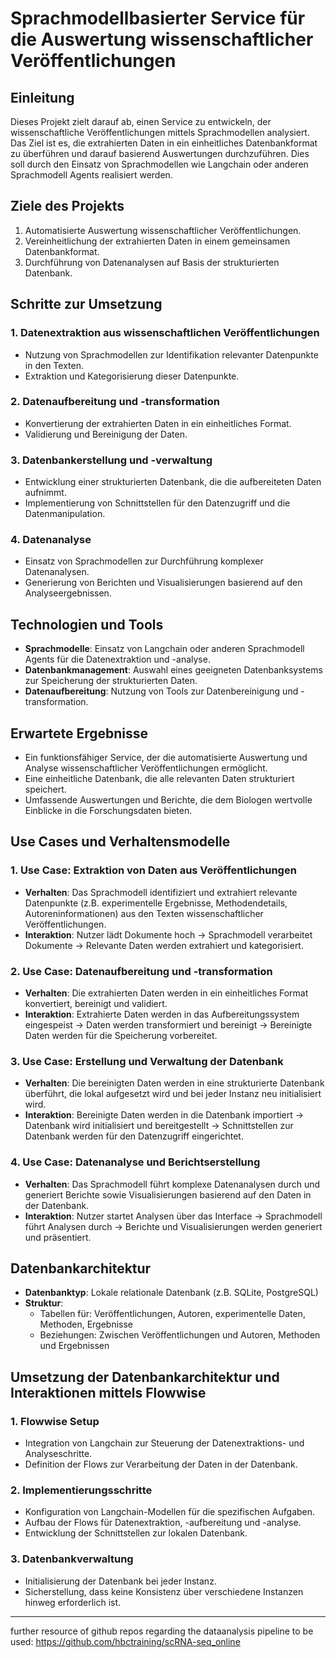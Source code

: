 # Sprachmodellbasierter Service für die Auswertung wissenschaftlicher Veröffentlichungen

## Einleitung
Dieses Projekt zielt darauf ab, einen Service zu entwickeln, der wissenschaftliche Veröffentlichungen mittels Sprachmodellen analysiert. Das Ziel ist es, die extrahierten Daten in ein einheitliches Datenbankformat zu überführen und darauf basierend Auswertungen durchzuführen. Dies soll durch den Einsatz von Sprachmodellen wie Langchain oder anderen Sprachmodell Agents realisiert werden.

## Ziele des Projekts
1. Automatisierte Auswertung wissenschaftlicher Veröffentlichungen.
2. Vereinheitlichung der extrahierten Daten in einem gemeinsamen Datenbankformat.
3. Durchführung von Datenanalysen auf Basis der strukturierten Datenbank.

## Schritte zur Umsetzung

### 1. Datenextraktion aus wissenschaftlichen Veröffentlichungen
- Nutzung von Sprachmodellen zur Identifikation relevanter Datenpunkte in den Texten.
- Extraktion und Kategorisierung dieser Datenpunkte.

### 2. Datenaufbereitung und -transformation
- Konvertierung der extrahierten Daten in ein einheitliches Format.
- Validierung und Bereinigung der Daten.

### 3. Datenbankerstellung und -verwaltung
- Entwicklung einer strukturierten Datenbank, die die aufbereiteten Daten aufnimmt.
- Implementierung von Schnittstellen für den Datenzugriff und die Datenmanipulation.

### 4. Datenanalyse
- Einsatz von Sprachmodellen zur Durchführung komplexer Datenanalysen.
- Generierung von Berichten und Visualisierungen basierend auf den Analyseergebnissen.

## Technologien und Tools
- **Sprachmodelle**: Einsatz von Langchain oder anderen Sprachmodell Agents für die Datenextraktion und -analyse.
- **Datenbankmanagement**: Auswahl eines geeigneten Datenbanksystems zur Speicherung der strukturierten Daten.
- **Datenaufbereitung**: Nutzung von Tools zur Datenbereinigung und -transformation.

## Erwartete Ergebnisse
- Ein funktionsfähiger Service, der die automatisierte Auswertung und Analyse wissenschaftlicher Veröffentlichungen ermöglicht.
- Eine einheitliche Datenbank, die alle relevanten Daten strukturiert speichert.
- Umfassende Auswertungen und Berichte, die dem Biologen wertvolle Einblicke in die Forschungsdaten bieten.

## Use Cases und Verhaltensmodelle

### 1. Use Case: Extraktion von Daten aus Veröffentlichungen
- **Verhalten**: Das Sprachmodell identifiziert und extrahiert relevante Datenpunkte (z.B. experimentelle Ergebnisse, Methodendetails, Autoreninformationen) aus den Texten wissenschaftlicher Veröffentlichungen.
- **Interaktion**: Nutzer lädt Dokumente hoch → Sprachmodell verarbeitet Dokumente → Relevante Daten werden extrahiert und kategorisiert.

### 2. Use Case: Datenaufbereitung und -transformation
- **Verhalten**: Die extrahierten Daten werden in ein einheitliches Format konvertiert, bereinigt und validiert.
- **Interaktion**: Extrahierte Daten werden in das Aufbereitungssystem eingespeist → Daten werden transformiert und bereinigt → Bereinigte Daten werden für die Speicherung vorbereitet.

### 3. Use Case: Erstellung und Verwaltung der Datenbank
- **Verhalten**: Die bereinigten Daten werden in eine strukturierte Datenbank überführt, die lokal aufgesetzt wird und bei jeder Instanz neu initialisiert wird.
- **Interaktion**: Bereinigte Daten werden in die Datenbank importiert → Datenbank wird initialisiert und bereitgestellt → Schnittstellen zur Datenbank werden für den Datenzugriff eingerichtet.

### 4. Use Case: Datenanalyse und Berichtserstellung
- **Verhalten**: Das Sprachmodell führt komplexe Datenanalysen durch und generiert Berichte sowie Visualisierungen basierend auf den Daten in der Datenbank.
- **Interaktion**: Nutzer startet Analysen über das Interface → Sprachmodell führt Analysen durch → Berichte und Visualisierungen werden generiert und präsentiert.

## Datenbankarchitektur

- **Datenbanktyp**: Lokale relationale Datenbank (z.B. SQLite, PostgreSQL)
- **Struktur**:
  - Tabellen für: Veröffentlichungen, Autoren, experimentelle Daten, Methoden, Ergebnisse
  - Beziehungen: Zwischen Veröffentlichungen und Autoren, Methoden und Ergebnissen

## Umsetzung der Datenbankarchitektur und Interaktionen mittels Flowwise

### 1. Flowwise Setup
- Integration von Langchain zur Steuerung der Datenextraktions- und Analyseschritte.
- Definition der Flows zur Verarbeitung der Daten in der Datenbank.

### 2. Implementierungsschritte
- Konfiguration von Langchain-Modellen für die spezifischen Aufgaben.
- Aufbau der Flows für Datenextraktion, -aufbereitung und -analyse.
- Entwicklung der Schnittstellen zur lokalen Datenbank.

### 3. Datenbankverwaltung
- Initialisierung der Datenbank bei jeder Instanz.
- Sicherstellung, dass keine Konsistenz über verschiedene Instanzen hinweg erforderlich ist.

---


further resource of github repos regarding the dataanalysis pipeline to be used: https://github.com/hbctraining/scRNA-seq_online
